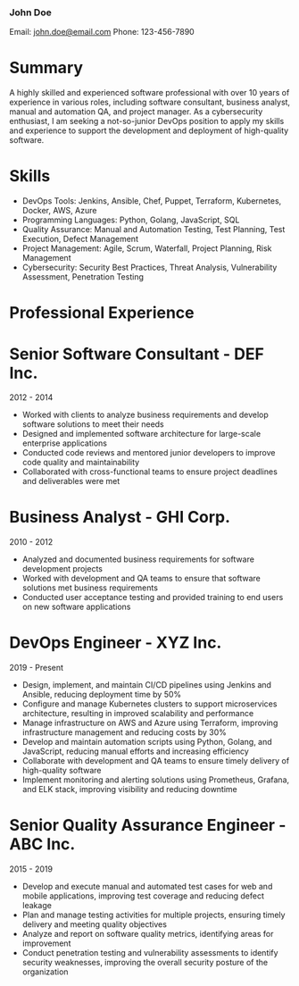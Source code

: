 ### John Doe
Email: john.doe@email.com
Phone: 123-456-7890

# Summary
A highly skilled and experienced software professional with over 10 years of experience in various roles, including software consultant, business analyst, manual and automation QA, and project manager. As a cybersecurity enthusiast, I am seeking a not-so-junior DevOps position to apply my skills and experience to support the development and deployment of high-quality software.

# Skills
- DevOps Tools: Jenkins, Ansible, Chef, Puppet, Terraform, Kubernetes, Docker, AWS, Azure
- Programming Languages: Python, Golang, JavaScript, SQL
- Quality Assurance: Manual and Automation Testing, Test Planning, Test Execution, Defect Management
- Project Management: Agile, Scrum, Waterfall, Project Planning, Risk Management
- Cybersecurity: Security Best Practices, Threat Analysis, Vulnerability Assessment, Penetration Testing
# Professional Experience
# Senior Software Consultant - DEF Inc.
2012 - 2014
- Worked with clients to analyze business requirements and develop software solutions to meet their needs
- Designed and implemented software architecture for large-scale enterprise applications
- Conducted code reviews and mentored junior developers to improve code quality and maintainability
- Collaborated with cross-functional teams to ensure project deadlines and deliverables were met
# Business Analyst - GHI Corp.
2010 - 2012
- Analyzed and documented business requirements for software development projects
- Worked with development and QA teams to ensure that software solutions met business requirements
- Conducted user acceptance testing and provided training to end users on new software applications
# DevOps Engineer - XYZ Inc.
2019 - Present
- Design, implement, and maintain CI/CD pipelines using Jenkins and Ansible, reducing deployment time by 50%
- Configure and manage Kubernetes clusters to support microservices architecture, resulting in improved scalability and performance
- Manage infrastructure on AWS and Azure using Terraform, improving infrastructure management and reducing costs by 30%
- Develop and maintain automation scripts using Python, Golang, and JavaScript, reducing manual efforts and increasing efficiency
- Collaborate with development and QA teams to ensure timely delivery of high-quality software
- Implement monitoring and alerting solutions using Prometheus, Grafana, and ELK stack, improving visibility and reducing downtime
# Senior Quality Assurance Engineer - ABC Inc.
2015 - 2019
- Develop and execute manual and automated test cases for web and mobile applications, improving test coverage and reducing defect leakage
- Plan and manage testing activities for multiple projects, ensuring timely delivery and meeting quality objectives
- Analyze and report on software quality metrics, identifying areas for improvement
- Conduct penetration testing and vulnerability assessments to identify security weaknesses, improving the overall security posture of the organization